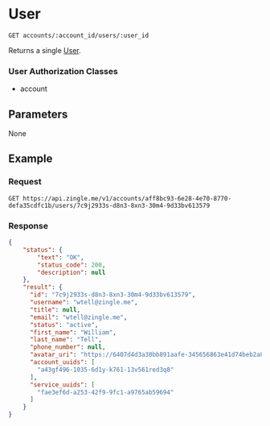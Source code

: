 # User

    GET accounts/:account_id/users/:user_id
    
Returns a single [User].

### User Authorization Classes 
* account

## Parameters
None

## Example
### Request

    GET https://api.zingle.me/v1/accounts/aff8bc93-6e28-4e70-8770-defa35cdfc1b/users/7c9j2933s-d8n3-8xn3-30m4-9d33bv613579

### Response
``` json
{
    "status": {
        "text": "OK",
        "status_code": 200,
        "description": null
    },
    "result": {
      "id": "7c9j2933s-d8n3-8xn3-30m4-9d33bv613579",
      "username": "wtell@zingle.me",
      "title": null,
      "email": "wtell@zingle.me",
      "status": "active",
      "first_name": "William",
      "last_name": "Tell",
      "phone_number": null,
      "avatar_uri": "https://6407d4d3a30bb891aafe-345656863e41d74beb2a8fef19bcbe4a.ssl.cf1.rackcdn.com/727113a8-03cd-414f-b251-4c4f83431611.png",
      "account_uuids": [
        "a43gf496-1035-6d1y-k761-13v561red3q8"
      ],
      "service_uuids": [
        "fae3ef6d-a253-42f9-9fc1-a9765ab59694"
      ]
    }
}
```

[Overview - Request Modifiers]: /README.md#request-modifiers
[User]: README.md
